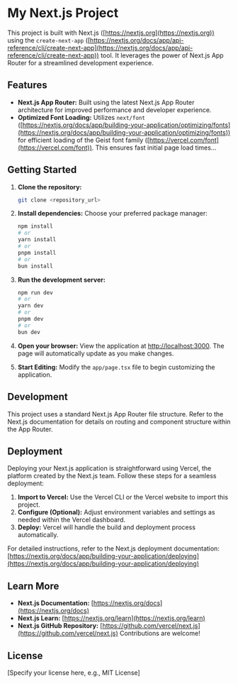 # My Next.js Project

This project is built with Next.js ([https://nextjs.org](https://nextjs.org)) using the `create-next-app` ([https://nextjs.org/docs/app/api-reference/cli/create-next-app](https://nextjs.org/docs/app/api-reference/cli/create-next-app)) tool.  It leverages the power of Next.js App Router for a streamlined development experience.

## Features

* **Next.js App Router:** Built using the latest Next.js App Router architecture for improved performance and developer experience.
* **Optimized Font Loading:**  Utilizes `next/font` ([https://nextjs.org/docs/app/building-your-application/optimizing/fonts](https://nextjs.org/docs/app/building-your-application/optimizing/fonts)) for efficient loading of the Geist font family ([https://vercel.com/font](https://vercel.com/font)).  This ensures fast initial page load times...


## Getting Started

1. **Clone the repository:**

   ```bash
   git clone <repository_url>
   ```

2. **Install dependencies:**  Choose your preferred package manager:

   ```bash
   npm install
   # or
   yarn install
   # or
   pnpm install
   # or
   bun install
   ```

3. **Run the development server:**

   ```bash
   npm run dev
   # or
   yarn dev
   # or
   pnpm dev
   # or
   bun dev
   ```

4. **Open your browser:**  View the application at [http://localhost:3000](http://localhost:3000).  The page will automatically update as you make changes.

5. **Start Editing:** Modify the `app/page.tsx` file to begin customizing the application.

##  Development

This project uses a standard Next.js App Router file structure.  Refer to the Next.js documentation for details on routing and component structure within the App Router.

## Deployment

Deploying your Next.js application is straightforward using Vercel, the platform created by the Next.js team.  Follow these steps for a seamless deployment:

1. **Import to Vercel:** Use the Vercel CLI or the Vercel website to import this project.
2. **Configure (Optional):** Adjust environment variables and settings as needed within the Vercel dashboard.
3. **Deploy:** Vercel will handle the build and deployment process automatically.

For detailed instructions, refer to the Next.js deployment documentation: [https://nextjs.org/docs/app/building-your-application/deploying](https://nextjs.org/docs/app/building-your-application/deploying)


## Learn More

* **Next.js Documentation:** [https://nextjs.org/docs](https://nextjs.org/docs)
* **Next.js Learn:** [https://nextjs.org/learn](https://nextjs.org/learn)
* **Next.js GitHub Repository:** [https://github.com/vercel/next.js](https://github.com/vercel/next.js)  Contributions are welcome!


## License

[Specify your license here, e.g., MIT License]
